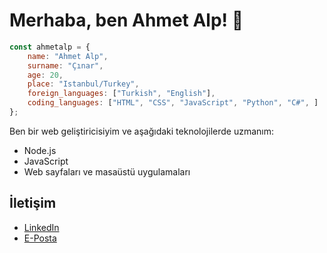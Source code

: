 # Merhaba, ben Ahmet Alp! 👋

```js
const ahmetalp = {
    name: "Ahmet Alp",
    surname: "Çınar",
    age: 20,
    place: "Istanbul/Turkey",
    foreign_languages: ["Turkish", "English"],
    coding_languages: ["HTML", "CSS", "JavaScript", "Python", "C#", ]
};
```
Ben bir web geliştiricisiyim ve aşağıdaki teknolojilerde uzmanım:
- Node.js
- JavaScript
- Web sayfaları ve masaüstü uygulamaları

## İletişim
- [LinkedIn](https://www.linkedin.com/in/ahmetalpcinar)
- [E-Posta](cinaralp32@gmail.com)
